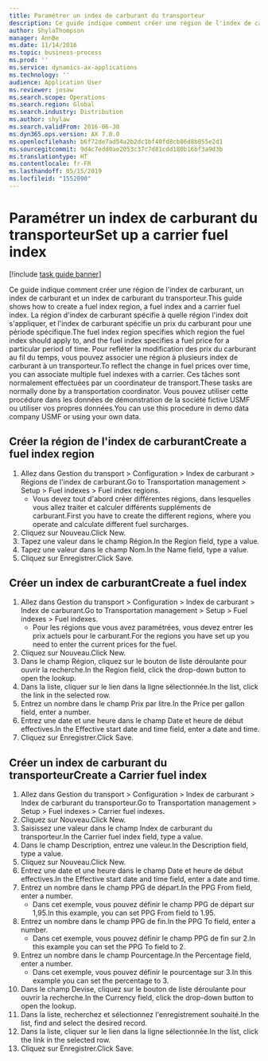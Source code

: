 ```yaml
---
title: Paramétrer un index de carburant du transporteur
description: Ce guide indique comment créer une région de l'index de carburant, un index de carburant et un index de carburant du transporteur.
author: ShylaThompson
manager: AnnBe
ms.date: 11/14/2016
ms.topic: business-process
ms.prod: ''
ms.service: dynamics-ax-applications
ms.technology: ''
audience: Application User
ms.reviewer: josaw
ms.search.scope: Operations
ms.search.region: Global
ms.search.industry: Distribution
ms.author: shylaw
ms.search.validFrom: 2016-06-30
ms.dyn365.ops.version: AX 7.0.0
ms.openlocfilehash: b6f72de7ad54a2b2dc1bf40fd8cb86d8b055e2d1
ms.sourcegitcommit: 9d4c7edd0ae2053c37c7d81cdd180b16bf3a9d3b
ms.translationtype: HT
ms.contentlocale: fr-FR
ms.lasthandoff: 05/15/2019
ms.locfileid: "1552090"
---
```

# <a name="set-up-a-carrier-fuel-index"></a><span data-ttu-id="e766b-103">Paramétrer un index de carburant du transporteur</span><span class="sxs-lookup"><span data-stu-id="e766b-103">Set up a carrier fuel index</span></span>

[!include [task guide banner](../../includes/task-guide-banner.md)]

<span data-ttu-id="e766b-104">Ce guide indique comment créer une région de l'index de carburant, un index de carburant et un index de carburant du transporteur.</span><span class="sxs-lookup"><span data-stu-id="e766b-104">This guide shows how to create a fuel index region, a fuel index and a carrier fuel index.</span></span> <span data-ttu-id="e766b-105">La région d'index de carburant spécifie à quelle région l'index doit s'appliquer, et l'index de carburant spécifie un prix du carburant pour une période spécifique.</span><span class="sxs-lookup"><span data-stu-id="e766b-105">The fuel index region specifies which region the fuel index should apply to, and the fuel index specifies a fuel price for a particular period of time.</span></span> <span data-ttu-id="e766b-106">Pour refléter la modification des prix du carburant au fil du temps, vous pouvez associer une région à plusieurs index de carburant à un transporteur.</span><span class="sxs-lookup"><span data-stu-id="e766b-106">To reflect the change in fuel prices over time, you can associate multiple fuel indexes with a carrier.</span></span>  <span data-ttu-id="e766b-107">Ces tâches sont normalement effectuées par un coordinateur de transport.</span><span class="sxs-lookup"><span data-stu-id="e766b-107">These tasks are normally done by a transportation coordinator.</span></span> <span data-ttu-id="e766b-108">Vous pouvez utiliser cette procédure dans les données de démonstration de la société fictive USMF ou utiliser vos propres données.</span><span class="sxs-lookup"><span data-stu-id="e766b-108">You can use this procedure in demo data company USMF or using your own data.</span></span>


## <a name="create-a-fuel-index-region"></a><span data-ttu-id="e766b-109">Créer la région de l'index de carburant</span><span class="sxs-lookup"><span data-stu-id="e766b-109">Create a fuel index region</span></span>
1. <span data-ttu-id="e766b-110">Allez dans Gestion du transport > Configuration > Index de carburant > Régions de l'index de carburant.</span><span class="sxs-lookup"><span data-stu-id="e766b-110">Go to Transportation management > Setup > Fuel indexes > Fuel index regions.</span></span>
    * <span data-ttu-id="e766b-111">Vous devez tout d'abord créer différentes régions, dans lesquelles vous allez traiter et calculer différents suppléments de carburant.</span><span class="sxs-lookup"><span data-stu-id="e766b-111">First you have to create the different regions, where you operate and calculate different fuel surcharges.</span></span>  
2. <span data-ttu-id="e766b-112">Cliquez sur Nouveau.</span><span class="sxs-lookup"><span data-stu-id="e766b-112">Click New.</span></span>
3. <span data-ttu-id="e766b-113">Tapez une valeur dans le champ Région.</span><span class="sxs-lookup"><span data-stu-id="e766b-113">In the Region field, type a value.</span></span>
4. <span data-ttu-id="e766b-114">Tapez une valeur dans le champ Nom.</span><span class="sxs-lookup"><span data-stu-id="e766b-114">In the Name field, type a value.</span></span>
5. <span data-ttu-id="e766b-115">Cliquez sur Enregistrer.</span><span class="sxs-lookup"><span data-stu-id="e766b-115">Click Save.</span></span>

## <a name="create-a-fuel-index"></a><span data-ttu-id="e766b-116">Créer un index de carburant</span><span class="sxs-lookup"><span data-stu-id="e766b-116">Create a fuel index</span></span>
1. <span data-ttu-id="e766b-117">Allez dans Gestion du transport > Configuration > Index de carburant > Index de carburant.</span><span class="sxs-lookup"><span data-stu-id="e766b-117">Go to Transportation management > Setup > Fuel indexes > Fuel indexes.</span></span>
    * <span data-ttu-id="e766b-118">Pour les régions que vous avez paramétrées, vous devez entrer les prix actuels pour le carburant.</span><span class="sxs-lookup"><span data-stu-id="e766b-118">For the regions you have set up you need to enter the current prices for the fuel.</span></span>  
2. <span data-ttu-id="e766b-119">Cliquez sur Nouveau.</span><span class="sxs-lookup"><span data-stu-id="e766b-119">Click New.</span></span>
3. <span data-ttu-id="e766b-120">Dans le champ Région, cliquez sur le bouton de liste déroulante pour ouvrir la recherche.</span><span class="sxs-lookup"><span data-stu-id="e766b-120">In the Region field, click the drop-down button to open the lookup.</span></span>
4. <span data-ttu-id="e766b-121">Dans la liste, cliquer sur le lien dans la ligne sélectionnée.</span><span class="sxs-lookup"><span data-stu-id="e766b-121">In the list, click the link in the selected row.</span></span>
5. <span data-ttu-id="e766b-122">Entrez un nombre dans le champ Prix par litre.</span><span class="sxs-lookup"><span data-stu-id="e766b-122">In the Price per gallon field, enter a number.</span></span>
6. <span data-ttu-id="e766b-123">Entrez une date et une heure dans le champ Date et heure de début effectives.</span><span class="sxs-lookup"><span data-stu-id="e766b-123">In the Effective start date and time field, enter a date and time.</span></span>
7. <span data-ttu-id="e766b-124">Cliquez sur Enregistrer.</span><span class="sxs-lookup"><span data-stu-id="e766b-124">Click Save.</span></span>

## <a name="create-a-carrier-fuel-index"></a><span data-ttu-id="e766b-125">Créer un index de carburant du transporteur</span><span class="sxs-lookup"><span data-stu-id="e766b-125">Create a Carrier fuel index</span></span>
1. <span data-ttu-id="e766b-126">Allez dans Gestion du transport > Configuration > Index de carburant > Index de carburant du transporteur.</span><span class="sxs-lookup"><span data-stu-id="e766b-126">Go to Transportation management > Setup > Fuel indexes > Carrier fuel indexes.</span></span>
2. <span data-ttu-id="e766b-127">Cliquez sur Nouveau.</span><span class="sxs-lookup"><span data-stu-id="e766b-127">Click New.</span></span>
3. <span data-ttu-id="e766b-128">Saisissez une valeur dans le champ Index de carburant du transporteur.</span><span class="sxs-lookup"><span data-stu-id="e766b-128">In the Carrier fuel index field, type a value.</span></span>
4. <span data-ttu-id="e766b-129">Dans le champ Description, entrez une valeur.</span><span class="sxs-lookup"><span data-stu-id="e766b-129">In the Description field, type a value.</span></span>
5. <span data-ttu-id="e766b-130">Cliquez sur Nouveau.</span><span class="sxs-lookup"><span data-stu-id="e766b-130">Click New.</span></span>
6. <span data-ttu-id="e766b-131">Entrez une date et une heure dans le champ Date et heure de début effectives.</span><span class="sxs-lookup"><span data-stu-id="e766b-131">In the Effective start date and time field, enter a date and time.</span></span>
7. <span data-ttu-id="e766b-132">Entrez un nombre dans le champ PPG de départ.</span><span class="sxs-lookup"><span data-stu-id="e766b-132">In the PPG From field, enter a number.</span></span>
    * <span data-ttu-id="e766b-133">Dans cet exemple, vous pouvez définir le champ PPG de départ sur 1,95.</span><span class="sxs-lookup"><span data-stu-id="e766b-133">In this example, you can set PPG From field to 1.95.</span></span>  
8. <span data-ttu-id="e766b-134">Entrez un nombre dans le champ PPG de fin.</span><span class="sxs-lookup"><span data-stu-id="e766b-134">In the PPG To field, enter a number.</span></span>
    * <span data-ttu-id="e766b-135">Dans cet exemple, vous pouvez définir le champ PPG de fin sur 2.</span><span class="sxs-lookup"><span data-stu-id="e766b-135">In this example you can set the PPG To field to 2.</span></span>  
9. <span data-ttu-id="e766b-136">Entrez un nombre dans le champ Pourcentage.</span><span class="sxs-lookup"><span data-stu-id="e766b-136">In the Percentage field, enter a number.</span></span>
    * <span data-ttu-id="e766b-137">Dans cet exemple, vous pouvez définir le pourcentage sur 3.</span><span class="sxs-lookup"><span data-stu-id="e766b-137">In this example you can set the percentage to 3.</span></span>  
10. <span data-ttu-id="e766b-138">Dans le champ Devise, cliquez sur le bouton de liste déroulante pour ouvrir la recherche.</span><span class="sxs-lookup"><span data-stu-id="e766b-138">In the Currency field, click the drop-down button to open the lookup.</span></span>
11. <span data-ttu-id="e766b-139">Dans la liste, recherchez et sélectionnez l'enregistrement souhaité.</span><span class="sxs-lookup"><span data-stu-id="e766b-139">In the list, find and select the desired record.</span></span>
12. <span data-ttu-id="e766b-140">Dans la liste, cliquer sur le lien dans la ligne sélectionnée.</span><span class="sxs-lookup"><span data-stu-id="e766b-140">In the list, click the link in the selected row.</span></span>
13. <span data-ttu-id="e766b-141">Cliquez sur Enregistrer.</span><span class="sxs-lookup"><span data-stu-id="e766b-141">Click Save.</span></span>

